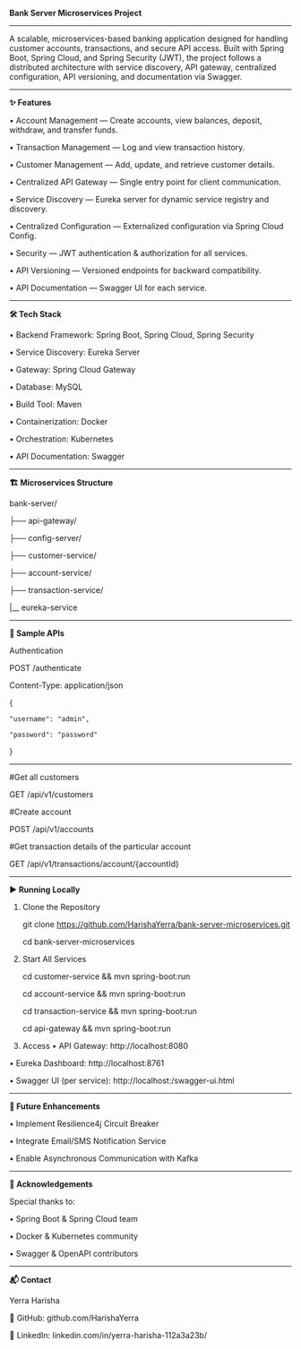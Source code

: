 **Bank Server Microservices Project**
________________________________________

A scalable, microservices-based banking application designed for handling customer accounts, transactions, and secure API access. Built with Spring Boot, Spring Cloud, and Spring Security (JWT), the project follows a distributed architecture with service discovery, API gateway, centralized configuration, API versioning, and documentation via Swagger.
________________________________________
**✨ Features**

•	Account Management — Create accounts, view balances, deposit, withdraw, and transfer funds.

•	Transaction Management — Log and view transaction history.

•	Customer Management — Add, update, and retrieve customer details.

•	Centralized API Gateway — Single entry point for client communication.

•	Service Discovery — Eureka server for dynamic service registry and discovery.

•	Centralized Configuration — Externalized configuration via Spring Cloud Config.

•	Security — JWT authentication & authorization for all services.

•	API Versioning — Versioned endpoints for backward compatibility.

•	API Documentation — Swagger UI for each service.

________________________________________
**🛠 Tech Stack**

•	Backend Framework: Spring Boot, Spring Cloud, Spring Security

•	Service Discovery: Eureka Server

•	Gateway: Spring Cloud Gateway

•	Database: MySQL

•	Build Tool: Maven

•	Containerization: Docker

•	Orchestration: Kubernetes

•	API Documentation: Swagger 

________________________________________
**🏗 Microservices Structure**

bank-server/

├── api-gateway/

├── config-server/

├── customer-service/

├── account-service/

├── transaction-service/

|__ eureka-service


________________________________________
**📌 Sample APIs**

Authentication

POST /authenticate

Content-Type: application/json


{

    "username": "admin",
    
    "password": "password"
    
}

________________________________________
#Get all customers

GET /api/v1/customers

#Create account

POST /api/v1/accounts

#Get transaction details of the particular account

GET /api/v1/transactions/account/{accountId}

________________________________________
**▶ Running Locally**

1. Clone the Repository

    git clone https://github.com/HarishaYerra/bank-server-microservices.git
   
    cd bank-server-microservices
   
2. Start All Services
   
    cd customer-service && mvn spring-boot:run
   
    cd account-service && mvn spring-boot:run
   
    cd transaction-service && mvn spring-boot:run
   
    cd api-gateway && mvn spring-boot:run
   
3. Access
•	API Gateway: http://localhost:8080

•	Eureka Dashboard: http://localhost:8761

•	Swagger UI (per service): http://localhost:<port>/swagger-ui.html

________________________________________
**🚀 Future Enhancements**

•	Implement Resilience4j Circuit Breaker

•	Integrate Email/SMS Notification Service

•	Enable Asynchronous Communication with Kafka

________________________________________
**🙏 Acknowledgements**

Special thanks to:

•	Spring Boot & Spring Cloud team

•	Docker & Kubernetes community

•	Swagger & OpenAPI contributors

________________________________________
**📬 Contact**

Yerra Harisha

🔗 GitHub: github.com/HarishaYerra

💼 LinkedIn: linkedin.com/in/yerra-harisha-112a3a23b/


